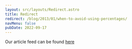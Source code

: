 ```yaml
---
layout: src/layouts/Redirect.astro
title: Redirect
redirect: /blog/2013/01/when-to-avoid-using-percentages/
navMenu: false
pubDate: 2022-09-17
---
```

<div>
Our article feed can be found <a href="/blog/2013/01/when-to-avoid-using-percentages/">here</a>
</div>
